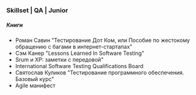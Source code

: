 <h3>Skillset | QA | Junior</h3>

<h5>Книги</h5>

* Роман Савин "Тестирование Дот Ком, или Пособие по жестокому обращению с багами в интернет-стартапах"
* Сэм Канер "Lessons Learned In Software Testing"
* Srum и XP: заметки с передовой"
* International Software Testing Qualifications Board
* Святослав Куликов "Тестирование программного обеспечения. Базовый курс"
* Agile манифест




